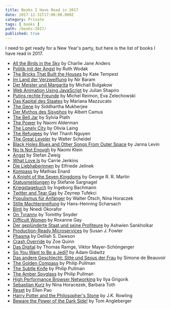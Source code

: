 ```yaml
---
title: Books I Have Read in 2017
date: 2017-12-31T17:00:00.000Z
category: Private
tags: [ books ]
path: /books-2017/
published: true
---
```


I need to get ready for a New Year's party, but here is the list of books I have read in 2017.

* [All the Birds in the Sky](http://amzn.to/2ClEYqX) by Charlie Jane Anders
* [Politik mit der Angst](http://amzn.to/2ClFh55) by Ruth Wodak
* [The Bricks That Built the Houses](http://amzn.to/2lrOFdD) by Kate Tempest
* [Im Land der Verzweiflung](http://amzn.to/2zTxFBp) by Nir Baram
* [Der Meister und Margarita](http://amzn.to/2Cq4kUv) by Michail Bulgakow
* [Web Animation Using JavaScript](http://amzn.to/2ChszoF) by Julian Shapiro
* [Putins rechte Freunde](http://amzn.to/2zTxWEr) by Michel Reimon, Eva Zelechowski
* [Das Kapital des Staates](http://amzn.to/2CoxJyd) by Mariana Mazzucato
* [The Gene](http://amzn.to/2Cj6xlu) by Siddhartha Mukherjee
* [Der Mythos des Sisyphos](http://amzn.to/2Cg7Lhl) by Albert Camus
* [The Bell Jar](http://amzn.to/2CmxzYu) by Sylvia Plath
* [The Power](http://amzn.to/2DDvQLg) by Naomi Alderman
* [The Lonely City](http://amzn.to/2CoMelK) by Olivia Laing
* [The Refugees](http://amzn.to/2lqiOu0) by Viet Thanh Nguyen
* [The Great Leveler](http://amzn.to/2CeuoTc) by Walter Scheidel
* [Black Holes Blues and Other Songs From Outer Space](http://amzn.to/2CjlsMg) by Janna Levin
* [No Is Not Enough](http://amzn.to/2CoM3Hb) by Naomi Klein
* [Angst](http://amzn.to/2CmfA4p) by Stefan Zweig
* [What Love Is](http://amzn.to/2lsCuNE) by Carrie Jenkins
* [Die Liebhaberinnen](http://amzn.to/2zTRokz) by Elfriede Jelinek
* [Kompass](http://amzn.to/2ChsaCE) by Mathias Enard
* [A Knight of the Seven Kingdoms](http://amzn.to/2Cmgg9X) by George R. R. Martin
* [Statusmeldungen](http://amzn.to/2Cq4XgP) by Stefanie Sargnagel
* [Kriegstagebuch](http://amzn.to/2q7qqGx) by Ingeborg Bachmann
* [Twitter and Tear Gas](http://amzn.to/2CqGyry) by Zeynep Tufekci
* [Populismus für Anfänger](http://amzn.to/2DExlsG) by Walter Ötsch, Nina Horaczek
* [Stille Machtergreifung](http://amzn.to/2CkdxOT) by Hans-Henning Scharsach
* [Binti](http://amzn.to/2q4tDqp) by Nnedi Okorafor
* [On Tyranny](http://amzn.to/2ChsC3O) by Tomithy Snyder
* [Difficult Women](http://amzn.to/2CmYNOy) by Roxanne Gay
* [Der geplünderte Staat und seine Profiteure](http://amzn.to/2DDxPix) by Ashwien Sankholkar
* [Production-Ready Microservices](http://amzn.to/2lsdVAl) by Susan J. Fowler
* [Phasma](http://amzn.to/2Cl6HIn) by Delilah S. Dawson
* [Crash Override](http://amzn.to/2zVB9DG) by Zoe Quinn
* [Das Digital](http://amzn.to/2CgjNY5) by Thomas Ramge, Viktor Mayer-Schöngerger
* [So You Want to Be a Jedi?](http://amzn.to/2CqpySi) by Adam Gidwitz
* [Das andere Geschlecht: Sitte und Sexus der Frau](http://amzn.to/2Cg8Up9) by Simone de Beauvoir
* [The Golden Compass](http://amzn.to/2q5jtFV) by Philip Pullman
* [The Subtle Knife](http://amzn.to/2q5jtFV) by Philip Pullman
* [The Amber Spyglass](http://amzn.to/2q5jtFV) by Philip Pullman
* [High Performance Browser Networking](http://amzn.to/2CmgPR7) by Ilya Grigorik
* [Sebastian Kurz](http://amzn.to/2DEPVki) by Nina Horacezek, Barbara Toth
* [Reset](Reset) by Ellen Pao
* [Harry Potter and the Philosopher's Stone](http://amzn.to/2zSdPqm) by J.K. Rowling
* [Beware the Power of the Dark Side!](http://amzn.to/2CjmurC) by Tom Angleberger
